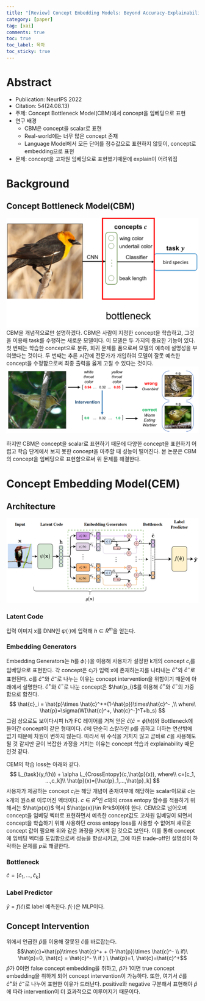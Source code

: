 ```yaml
---
title: "[Review] Concept Embedding Models: Beyond Accuracy-Explainability Trade-off"
category: [paper]
tag: [xai]
comments: true
toc: true
toc_label: 목차
toc_sticky: true
---
```

# Abstract
* Publication: NeurIPS 2022
* Citation: 54(24.08.13)
* 주제: Concept Bottleneck Model(CBM)에서 concept을 임베딩으로 표현
* 연구 배경
    - CBM은 concept을 scalar로 표현
    - Real-world에는 너무 많은 concept 존재
    - Language Model에서 모든 단어를 정수값으로 표현하지 않듯이, concept로 embedding으로 표현
* 문제: concept을 고차원 임베딩으로 표현했기때문에 explain이 어려워짐

# Background
## Concept Bottleneck Model(CBM)
![CBM](/assets/CEM/CBM.png)   
CBM을 개념적으로만 설명하겠다. CBM은 사람이 지정한 concept을 학습하고, 그것을 이용해 task를 수행하는 새로운 모델이다.
이 모델은 두 가지의 중요한 기능이 있다. 첫 번째는 학습한 concept으로 분류, 회귀 문제를 품으로써 모델의 예측에 설명성을 부여했다는 것이다.
두 번째는 추론 시간에 전문가가 개입하여 모델이 잘못 예측한 concept을 수정함으로써 최종 출력을 옳게 고칠 수 있다는 것이다.   
![interv](/assets/CEM/intervention.png)

하지만 CBM은 concept을 scalar로 표현하기 때문에 다양한 concept을 표현하기 어렵고 학습 단계에서 보지 못한 concept을 마주할 때 성능이 떨어진다.
본 논문은 CBM의 concept을 임베딩으로 표현함으로써 위 문제를 해결한다.

# Concept Embedding Model(CEM)
## Architecture
![arch](/assets/CEM/CEM.png)   
### Latent Code
입력 이미지 x를 DNN인 $\psi(\cdot)$에 입력해 $h\in R^m$을 얻는다.
### Embedding Generators
Embedding Generators는 $h$를 $\phi(\cdot)$을 이용해 사용자가 설정한 k개의 concept $c_i$를 임베딩으로 표현한다. 각 concept은 $c_i$가 입력 x에 존재하는지를 나타내는 $\hat{c}^+$와 $\hat{c}^-$로 표현된다. $c$를 $\hat{c}^+$와 $\hat{c}^-$로 나누는 이유는 concept intervention을 위함이기 때문에 아래에서 설명한다.
$\hat{c}^+$와 $\hat{c}^-$로 나눈 concept은 $\hat{p_i}$를 이용해 $\hat{c}^+$와 $\hat{c}^-$의 가중합으로 합친다.
$$
\hat{c}_i = \hat{p}\times \hat{c}^++(1-\hat{p})\times\hat{c}^- ,\\
where\ \hat{p}=\sigma(W[\hat{c}^+, \hat{c}^-]^T+b_s)
$$
그림 상으로도 보이다시피 h가 FC 레이어를 거쳐 얻은 $\hat{c}(\hat{c}=\phi(h))$와 Bottleneck에 들어간 concept이 같은 형태이다.
$\hat{c}$에 단순히 스칼라인 p를 곱하고 더하는 연산밖에 없기 때문에 차원이 변하지 않는다. 따라서 위 수식을 거치지 않고 곧바로 $\hat{c}$을 사용해도 될 것 같지만 굳이 복잡한 과정을 거치는 이유는 concept 학습과 explainability 때문인것 같다.

CEM의 학습 loss는 아래와 같다.
$$
L_{task}(y,f(h)) + \alpha L_{CrossEntopy}(c,\hat{p}(x)), where\\
c=[c_1, ...,c_k]\\
\hat{p}(x)=[\hat{p}_1,...,\hat{p}_k]
$$
사용자가 제공하는 concept $c_i$는 해당 개념이 존재여부에 해당하는 scalar이므로 $c$는 k개의 원소로 이루어진 벡터이다. $c\in R^k$인 $c$와의 cross entopy 함수를 적용하기 위해서는 $\hat{p(x)}$ 역시 $\hat{p(x)}\in R^k$이어야 한다. CEM으로 넘어오며 concept을 임베딩 벡터로 표현하면서 예측한 concept값도 고차원 임베딩이 되면서 concept을 학습하기 위해 사용하던 cross entopy loss를 사용할 수 없어져 새로운 concept 값이 필요해 위와 같은 과정을 거치게 된 것으로 보인다. 이를 통해 concept에 임베딩 벡터를 도입함으로써 성능을 향상시키고, 그에 따른 trade-off인 설명성이 하락하는 문제를 $p$로 해결한다.

### Bottleneck
$\hat{c} = [\hat{c}_1,...,\hat{c}_k]$

### Label Predictor
$\hat{y}=f(\hat{c})$로 label 예측한다. $f(\cdot)$은 MLP이다.

## Concept Intervention
위에서 언급한 $\hat{p}$를 이용해 잘못된 $\hat{c}$를 바로잡는다. $$\hat{c}=\hat{p}\times \hat{c}^+ + (1-\hat{p})\times \hat{c}^-
\\ if)\ \hat{p}=0, \hat{c} = \hat{c}^- \\
if ) \ \hat{p}=1, \hat{c}=\hat{c}^+$$
$\hat{p}$가 0이면 false concept embedding을 취하고, $\hat{p}$가 1이면 true concept embedding을 취하게 되어 concept intervention이 가능하다. 또한, 여기서 $\hat{c}$를 $\hat{c}^+$와 $\hat{c}^-$로 나누어 표현한 이유가 드러난다. positive와 negative 구분해서 표현해야 $\hat{p}$에 따라 intervention이 더 효과적으로 이루어지기 때문이다.